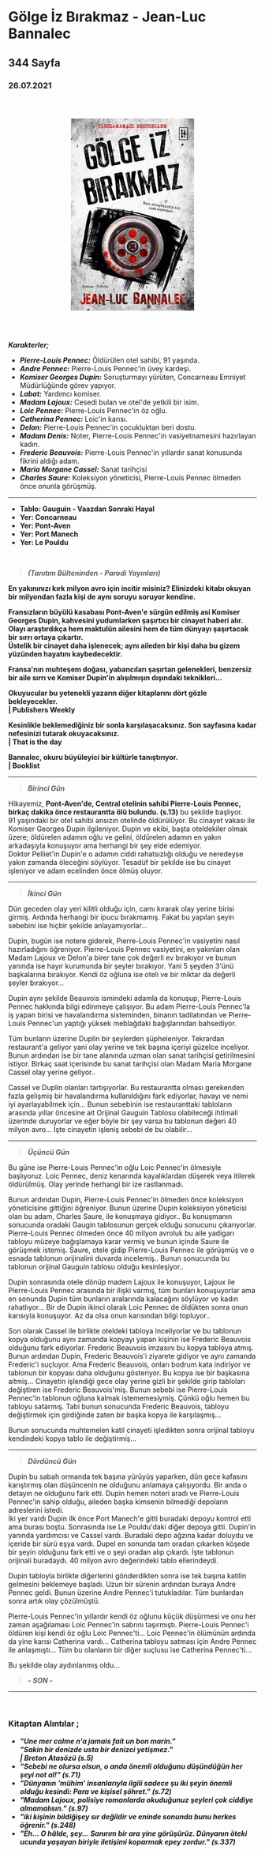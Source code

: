   
# Gölge İz Bırakmaz - Jean-Luc Bannalec
## 344 Sayfa
### 26.07.2021
  
<br>

  <p align="center" style="padding: 10px">
    <img alt="Gölge-İz-Bırakmaz-Jean-Luc-Bannalec" src="../images/78_Golge_Iz_Birakmaz.jpg" width="250">
    <br>

<br>
<br>

***Karakterler;***
- ***Pierre-Louis Pennec:*** Öldürülen otel sahibi, 91 yaşında.
- ***Andre Pennec:*** Pierre-Louis Pennec'in üvey kardeşi.
- ***Komiser Georges Dupin:*** Soruşturmayı yürüten, Concarneau Emniyet Müdürlüğünde görev yapıyor.
- ***Labat:*** Yardımcı komiser.
- ***Madam Lajoux:*** Cesedi bulan ve otel'de yetkili bir isim. 
- ***Loic Pennec:*** Pierre-Louis Pennec'in öz oğlu.
- ***Catherina Pennec:*** Loic'in karısı.
- ***Delon:*** Pierre-Louis Pennec'in çocukluktan beri dostu.
- ***Madam Denis:*** Noter, Pierre-Louis Pennec'in vasiyetnamesini hazırlayan kadın.
- ***Frederic Beauvois:*** Pierre-Louis Pennec'in yıllardır sanat konusunda fikrini aldığı adam.
- ***Maria Morgane Cassel:*** Sanat tarihçisi
- ***Charles Saure:*** Koleksiyon yöneticisi, Pierre-Louis Pennec ölmeden önce onunla görüşmüş.
___

- **Tablo: Gauguin - Vaazdan Sonraki Hayal**
- **Yer: Concarneau**
- **Yer: Pont-Aven**
- **Yer: Port Manech**
- **Yer: Le Pouldu**



<br>

> ***(Tanıtım Bülteninden - Parodi Yayınları)***

**En yakınınızı kırk milyon avro için incitir misiniz?
Elinizdeki kitabı okuyan bir milyondan fazla kişi de 
aynı soruyu soruyor kendine.**

**Fransızların büyülü kasabası Pont-Aven'e sürgün edilmiş 
asi Komiser Georges Dupin, kahvesini yudumlarken şaşırtıcı bir cinayet 
haberi alır. Olayı araştırdıkça hem maktulün ailesini hem de tüm dünyayı şaşırtacak bir sırrı ortaya çıkartır. <br>
Üstelik bir cinayet daha işlenecek; aynı aileden bir kişi daha 
bu gizem yüzünden hayatını kaybedecektir.**

**Fransa'nın muhteşem doğası, yabancıları şaşırtan gelenekleri, 
benzersiz bir aile sırrı ve Komiser Dupin'in alışılmışın 
dışındaki teknikleri...**



**Okuyucular bu yetenekli yazarın 
diğer kitaplarını dört gözle bekleyecekler.  <br>  | Publishers Weekly**


**Kesinlikle beklemediğiniz bir sonla karşılaşacaksınız. 
Son sayfasına kadar nefesinizi tutarak okuyacaksınız.  <br> |  That is the day**


**Bannalec, okuru büyüleyici bir kültürle tanıştırıyor. <br> |  Booklist**



____

> ***Birinci Gün***

Hikayemiz, **Pont-Aven'de, Central otelinin sahibi Pierre-Louis Pennec, birkaç dakika önce restaurantta ölü bulundu. (s.13)** bu şekilde başlıyor. <br> 91 yaşındaki bir otel sahibi ansızın otelinde öldürülüyor. Bu cinayet vakası ile Komiser Georges Dupin ilgileniyor. Dupin ve ekibi, başta oteldekiler olmak üzere; öldürelen adamın oğlu ve gelini, öldürelen adamın en yakın arkadaşıyla konuşuyor ama herhangi bir şey elde edemiyor. <br> Doktor Pelliet'in Dupin'e o adamın ciddi rahatsızlığı olduğu ve neredeyse yakın zamanda öleceğini söylüyor. Tesadüf bir şekilde ise bu cinayet işleniyor ve adam ecelinden önce ölmüş oluyor.

____

> ***İkinci Gün***

Dün geceden olay yeri kilitli olduğu için, camı kırarak olay yerine birisi girmiş. Ardında herhangi bir ipucu bırakmamış. Fakat bu yapılan şeyin sebebini ise hiçbir şekilde anlayamıyorlar...

Dupin, bugün ise notere giderek, Pierre-Louis Pennec'in vasiyetini nasıl hazırladığını öğreniyor. Pierre-Louis Pennec vasiyetini, en yakınları olan Madam Lajoux ve Delon'a birer tane çok değerli ev bırakıyor ve bunun yanında ise hayır kurumunda bir şeyler bırakıyor. Yani 5 şeyden 3'ünü başkalarına bırakıyor. Kendi öz oğluna ise oteli ve bir miktar da değerli şeyler bırakıyor... 

Dupin aynı şekilde Beauvois ismindeki adamla da konuşup, Pierre-Louis Pennec hakkında bilgi edinmeye çalışıyor. Bu adam Pierre-Louis Pennec'la iş yapan birisi ve havalandırma sisteminden, binanın tadilatından ve Pierre-Louis Pennec'un yaptığı yüksek meblağdaki bağışlarından bahsediyor.

Tüm bunların üzerine Duplin bir şeylerden şüpheleniyor. Tekrardan restaurant'a geliyor yani olay yerine ve tek başına içeriyi  güzelce inceliyor. Bunun ardından ise bir tane alanında uzman olan sanat tarihçisi getirilmesini istiyor. Birkaç saat içerisinde bu sanat tarihçisi olan Madam Maria Morgane Cassel olay yerine geliyor..

Cassel ve Duplin olanları tartışıyorlar. Bu restaurantta olması gerekenden fazla gelişmiş bir havalandırma kullanıldığını fark ediyorlar, havayı ve nemi iyi ayarlayabilmek için... Bunun sebebinin ise restauranttaki tabloların arasında yıllar öncesine ait  Orijinal Gauguin Tablosu olabileceği ihtimali üzerinde duruyorlar ve eğer böyle bir şey varsa bu tablonun değeri 40 milyon avro... İşte cinayetin işleniş sebebi de bu olabilir...

_____

> ***Üçüncü Gün***

Bu güne ise Pierre-Louis Pennec'in oğlu Loic Pennec'in ölmesiyle başlıyoruz. Loic Pennec, deniz kenarında kayalıklardan düşerek veya itilerek öldürülmüş. Olay yerinde herhangi bir ize rastlanmadı. 

Bunun ardından Dupin, Pierre-Louis Pennec'in ölmeden önce koleksiyon yöneticisine gittiğini öğreniyor. Bunun üzerine Dupin koleksiyon yöneticisi olan bu adam, Charles Saure, ile konuşmaya gidiyor.. Bu konuşmanın sonucunda oradaki Gaugin tablosunun gerçek olduğu sonucunu çıkarıyorlar. Pierre-Louis Pennec ölmeden önce 40 milyon avroluk bu aile yadigarı tabloyu müzeye bağışlamaya karar vermiş ve bunun içinde Saure ile görüşmek istemiş. Saure, otele gidip Pierre-Louis Pennec ile görüşmüş ve o esnada tablonun orijinalini duvarda incelemiş.. Bunun sonucunda bu tablonun orijinal Gauguin tablosu olduğu kesinleşiyor..

Dupin sonrasında otele dönüp madem Lajoux ile konuşuyor, Lajoux ile Pierre-Louis Pennec arasında bir ilişki varmış, tüm bunları konuşuyorlar ama en sonunda Dupin tüm bunların aralarında kalacağını söylüyor ve kadın rahatlıyor... Bir de Dupin ikinci olarak Loic Pennec de öldükten sonra onun karısıyla konuşuyor. Az da olsa onun karısından bilgi topluyor..

Son olarak Cassel ile birlikte oteldeki tabloya inceliyorlar ve bu tablonun kopya olduğunu aynı zamanda kopyayı yapan kişinin ise Frederic Beauvois olduğunu fark ediyorlar.  Frederic Beauvois imzasını bu kopya tabloya atmış. Bunun ardından Dupin, Frederic Beauvois'i ziyarete gidiyor ve aynı zamanda Frederic'i suçluyor. Ama Frederic Beauvois, onları bodrum kata indiriyor ve tablonun bir kopyası daha olduğunu gösteriyor. Bu kopya ise bir başkasına aitmiş... Cinayetin işlendiği gece olay yerine gizli bir şekilde girip tabloları değiştiren ise Frederic Beauvois'miş. Bunun sebebi ise Pierre-Louis Pennec'in tablonun oğluna kalmak istememesiymiş. Çünkü oğlu hemen bu tabloyu satarmış. Tabi bunun sonucunda Frederic Beauvois, tabloyu değiştirmek için girdiğinde zaten bir başka kopya ile karşılaşmış...

Bunun sonucunda muhtemelen katil cinayeti işledikten sonra orijinal tabloyu kendindeki kopya tablo ile değiştirmiş...

____

> ***Dördüncü Gün***

Dupin bu sabah ormanda tek başına yürüyüş yaparken, dün gece kafasını karıştırmış olan düşüncenin ne olduğunu anlamaya çalışıyordu. Bir anda o detayın ne olduğunu fark etti. Dupin hemen noteri aradı ve Pierre-Louis Pennec'in sahip olduğu, aileden başka kimsenin bilmediği depoların adreslerini istedi. <br> İki yer vardı Dupin ilk önce Port Manech'e gitti buradaki depoyu kontrol etti ama burası boştu. Sonrasında ise Le Pouldu'daki diğer depoya gitti. Dupin'in yanında yardımcısı ve Cassel vardı. Buradaki depo ağzına kadar doluydu ve içeride bir sürü eşya vardı. Dupel en sonunda tam oradan çıkarken köşede bir şeyin olduğunu fark etti ve o şeyi oradan alıp çıkardı. İşte tablonun orijinali buradaydı. 40 milyon avro değerindeki tablo ellerindeydi. 

Dupin tabloyla birlikte diğerlerini gönderdikten sonra ise tek başına katilin gelmesini beklemeye başladı. Uzun bir sürenin ardından buraya Andre Pennec geldi. Bunun üzerine Andre Pennec'i tutukladılar. Tüm bunlardan sonra artık olay çözülmüştü.

Pierre-Louis Pennec'in yıllardır kendi öz oğlunu küçük düşürmesi ve onu her zaman aşağılaması Loic Pennec'in sabrını taşırmıştı. Pierre-Louis Pennec'i öldüren kişi kendi öz oğlu Loic Pennec'ti... Loic Pennec'in ölümünün ardında da yine karısı Catherina vardı... Catherina tabloyu satması için Andre Pennec ile anlaşmıştı...
Tüm bu olanların bir diğer suçlusu ise Catherina Pennec'ti...

Bu şekilde olay aydınlanmış oldu...

> ***- SON -***


________



<br>

### Kitaptan Alıntılar ;
- ***"Une mer calme n'a jamais fait un bon marin." <br> "Sakin bir denizde usta bir denizci yetişmez." <br> | Breton Atasözü (s.5)***
- ***"Sebebi ne olursa olsun, o anda önemli olduğunu düşündüğün her şeyi not al!" (s.71)***
- ***"Dünyanın 'mühim' insanlarıyla ilgili sadece şu iki şeyin önemli olduğu kesindi: Para ve kişisel şöhret." (s.72)*** 
- ***"Madam Lajoux, polisiye romanlarda okuduğunuz şeyleri çok ciddiye almamalısın." (s.97)***
- ***"iki kişinin bildiğişey  sır değildir ve eninde sonunda bunu herkes öğrenir." (s.248)***
- ***"Eh... O hâlde, şey... Sanırım bir ara yine görüşürüz. Dünyanın öteki ucunda yaşayan biriyle iletişimi koparmak epey zordur." (s.337)***
